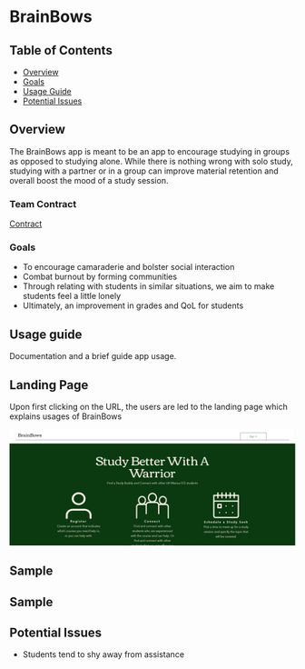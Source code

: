 # BrainBows

## Table of Contents

* [Overview](#overview)
* [Goals](#goals)
* [Usage Guide](#usage-guide)
* [Potential Issues](#potential-issues)


## Overview

The BrainBows app is meant to be an app to encourage studying in groups as opposed to studying alone. While there is nothing wrong with solo study, studying with a partner or in a group can improve material retention and overall boost the mood of a study session.

### Team Contract

[Contract](https://docs.google.com/document/d/1UTXUBMOhgexRM0GUk0DjcuveB0k8kVmOhDpdFOcIGlo/edit)

### Goals

* To encourage camaraderie and bolster social interaction
* Combat burnout by forming communities
* Through relating with students in similar situations, we aim to make students feel a little lonely
* Ultimately, an improvement in grades and QoL for students

## Usage guide

Documentation and a brief guide app usage.

## Landing Page

Upon first clicking on the URL, the users are led to the landing page which explains usages of BrainBows

<img src="/doc/brainbows-landing-page.png">

## Sample 

## Sample

## Potential Issues

* Students tend to shy away from assistance
